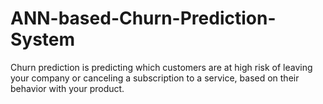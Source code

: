 # ANN-based-Churn-Prediction-System
Churn prediction is predicting which customers are at high risk of leaving your company or canceling a subscription to a service, based on their behavior with your product.
